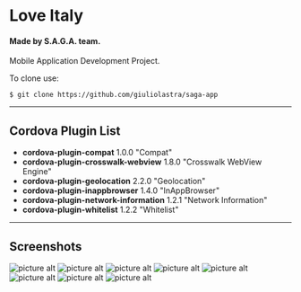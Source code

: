 # Love Italy

#### Made by S.A.G.A. team. ####

Mobile Application Development Project. 

To clone use:
```
$ git clone https://github.com/giuliolastra/saga-app
```
- - - -

## Cordova Plugin List ##
* __cordova-plugin-compat__ 1.0.0 "Compat"
* __cordova-plugin-crosswalk-webview__ 1.8.0 "Crosswalk WebView Engine"
* __cordova-plugin-geolocation__ 2.2.0 "Geolocation"
* __cordova-plugin-inappbrowser__ 1.4.0 "InAppBrowser"
* __cordova-plugin-network-information__ 1.2.1 "Network Information"
* __cordova-plugin-whitelist__ 1.2.2 "Whitelist"

- - - -

## Screenshots ##
![picture alt](https://raw.githubusercontent.com/giuliolastra/saga-app/master/screenshots/login.png "Login Page")
![picture alt](https://raw.githubusercontent.com/giuliolastra/saga-app/master/screenshots/home.png "Home Page")
![picture alt](https://raw.githubusercontent.com/giuliolastra/saga-app/master/screenshots/category.png "Category Page")
![picture alt](https://raw.githubusercontent.com/giuliolastra/saga-app/master/screenshots/settings.png "Settings Page")
![picture alt](https://raw.githubusercontent.com/giuliolastra/saga-app/master/screenshots/cart.png "Cart Page")
![picture alt](https://raw.githubusercontent.com/giuliolastra/saga-app/master/screenshots/search.png "Search Page")
![picture alt](https://raw.githubusercontent.com/giuliolastra/saga-app/master/screenshots/manufacturer.png "Manufacturer Page")
![picture alt](https://raw.githubusercontent.com/giuliolastra/saga-app/master/screenshots/empty-manufacturer.png "Empty Manufacturer Page")

